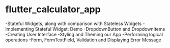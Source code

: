 # flutter_calculator_app

-Stateful Widgets, along with comparison with Stateless Widgets
-Implementing Stateful Widget: Demo
-DropdownButton and DropdownItems
-Creating User Interface
-Styling and Theming our App
-Performing logical operations
-Form, FormTextField, Validation and Displaying Error Message
